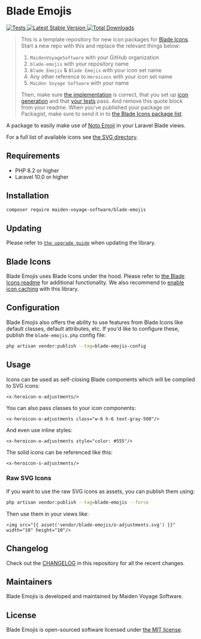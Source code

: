 # Blade Emojis

<a href="https://github.com/MaidenVoyageSoftware/blade-emojis/actions?query=workflow%3ATests">
    <img src="https://github.com/MaidenVoyageSoftware/blade-emojis/workflows/Tests/badge.svg" alt="Tests">
</a>
<a href="https://packagist.org/packages/maiden-voyage-software/blade-emojis">
    <img src="https://img.shields.io/packagist/v/maiden-voyage-software/blade-emojis" alt="Latest Stable Version">
</a>
<a href="https://packagist.org/packages/maiden-voyage-software/blade-emojis">
    <img src="https://img.shields.io/packagist/dt/maiden-voyage-software/blade-emojis" alt="Total Downloads">
</a>

> This is a template repository for new icon packages for [Blade Icons](https://github.com/driesvints/blade-icons). Start a new repo with this and replace the relevant things below:
> 
> 1. `MaidenVoyageSoftware` with your GitHub organization
> 2. `blade-emojis` with your repository name
> 3. `Blade Emojis` & `Blade Emojis` with your icon set name
> 4. Any other reference to `Heroicons` with your icon set name
> 5. `Maiden Voyage Software` with your name
> 
> Then, make sure [the implementation](./src) is correct, that you set up [icon generation](https://github.com/driesvints/blade-icons#generating-icons) and that [your tests](./tests) pass. And remove this quote block from your readme. When you've published your package on Packagist, make sure to send it in to [the Blade Icons package list](https://github.com/driesvints/blade-icons#icon-packages).

A package to easily make use of [Noto Emoji](https://github.com/googlefonts/noto-emoji) in your Laravel Blade views.

For a full list of available icons see [the SVG directory](resources/svg).

## Requirements

- PHP 8.2 or higher
- Laravel 10.0 or higher

## Installation

```bash
composer require maiden-voyage-software/blade-emojis
```

## Updating

Please refer to [`the upgrade guide`](UPGRADE.md) when updating the library.

## Blade Icons

Blade Emojis uses Blade Icons under the hood. Please refer to [the Blade Icons readme](https://github.com/driesvints/blade-icons) for additional functionality. We also recommend to [enable icon caching](https://github.com/driesvints/blade-icons#caching) with this library.

## Configuration

Blade Emojis also offers the ability to use features from Blade Icons like default classes, default attributes, etc. If you'd like to configure these, publish the `blade-emojis.php` config file:

```bash
php artisan vendor:publish --tag=blade-emojis-config
```

## Usage

Icons can be used as self-closing Blade components which will be compiled to SVG icons:

```blade
<x-heroicon-o-adjustments/>
```

You can also pass classes to your icon components:

```blade
<x-heroicon-o-adjustments class="w-6 h-6 text-gray-500"/>
```

And even use inline styles:

```blade
<x-heroicon-o-adjustments style="color: #555"/>
```

The solid icons can be referenced like this:

```blade
<x-heroicon-s-adjustments/>
```

### Raw SVG Icons

If you want to use the raw SVG icons as assets, you can publish them using:

```bash
php artisan vendor:publish --tag=blade-emojis --force
```

Then use them in your views like:

```blade
<img src="{{ asset('vendor/blade-emojis/o-adjustments.svg') }}" width="10" height="10"/>
```

## Changelog

Check out the [CHANGELOG](CHANGELOG.md) in this repository for all the recent changes.

## Maintainers

Blade Emojis is developed and maintained by Maiden Voyage Software.

## License

Blade Emojis is open-sourced software licensed under [the MIT license](LICENSE.md).
